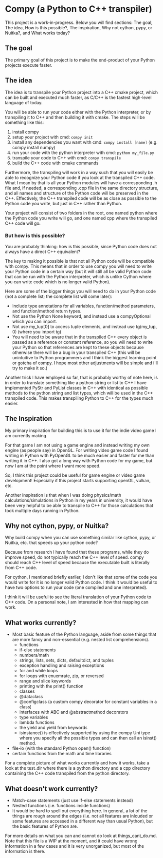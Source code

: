 # Compy (a Python to C++ transpiler)
This project is a work-in-progress. Below you will find sections: The goal, The idea, How is this possible?, 
The inspiration, Why not cython, pypy, or Nuitka?, and What works today?

## The goal
The primary goal of this project is to make the end-product of your Python projects execute faster.
## The idea
The idea is to transpile your Python project into a C++ cmake project, which can be built
and executed much faster, as C/C++ is the fastest high-level language of today.

You will be able to run your code either with the Python interpreter, or by transpiling it to C++ and then 
building it with cmake. The steps will be something like this:
1. install compy
2. setup your project with cmd: `compy init`
3. install any dependencies you want with cmd: `compy install [name]` (e.g. compy install numpy)
4. run your code with the python interpreter with cmd: `python my_file.py`
5. transpile your code to C++ with cmd: `compy transpile` 
6. build the C++ code with cmake commands

Furthermore, the transpiling will work in a way such that you will easily be able to recognize your 
Python code if you 
look at the transpiled C++ code. What I mean by that is all your Python modules will have a
corresponding .h file and, if needed, a corresponding .cpp file in the same directory structure, and 
all names 
and structure of the Python code will be preserved in the C++. Effectively, the C++ transpiled 
code will be as close as possible to the Python code you write, but just in C++ rather 
than Python. 

Your project will consist of two folders in the root, one named python where the Python 
code you write will go, and one named cpp where the transpiled C++ code will go.

### But how is this possible?
You are probably thinking: how is this possible, since Python code does not always have a direct C++
equivalent?

The key to making it possible is that not all Python code will be compatible with compy. This means that
in order to use compy you will need to write your Python code in a certain way (but it will still all 
be valid Python code that can be run with the Python interpreter, which is unlike Cython where you 
can write code which is no longer valid Python).

Here are some of the bigger things you will need to do in your 
Python code (not a complete list; the complete list will come later):
- Include type annotations for all variables, function/method parameters, and function/method return types.
- Not use the Python None keyword, and instead use a compyOptional which you can import.
- Not use my_tup[0] to access tuple elements, and instead use tg(my_tup, 0) (where you import tg)
- You will need to be aware that in the transpiled C++ every object is passed as a reference or constant reference, so
you will need to write your Python so that references are kept to these objects because otherwise there will be a bug
in your transpiled C++ (this will be unintuitive to Python programmers and I think the biggest learning point or gotcha 
of compy. I hope most other adjustments will be simple and i'll try to make it so.)

Another trick I have employed so far, that is probably worthy of note here, is in order to translate something
like a python string or list to C++ I have implemented PyStr and PyList classes in C++ with identical 
as possible methods to the python string and list types, which will be used in the C++ transpiled code.
This makes transpiling Python to C++ for the types much easier.

## The Inspiration 
My primary inspiration for building this is to use it for the indie video game I am currently making.

For that game I am not using a game engine and instead writing my own engine (as people say) in OpenGL.
For writing video game code I found writing in Python with PyOpenGL to be much easier and faster for me 
than writing it in C++. I also got a long way with Python code for my game, but now I am at the point
where I want more speed.

So, I think this project could be useful for game engine or video game development! Especially if 
this project starts supporting openGL, vulkan, etc.

Another inspiration is that when I was doing physics/math calculations/simulations in Python in my years 
in university, it would have been very helpful to be able to transpile to C++ for those 
calculations that took multiple days running in Python.

## Why not cython, pypy, or Nuitka?
Why build compy when you can use something similar like cython, pypy, or Nuitka, etc. that speeds up your
python code? 

Because from research I have found that these programs, while they do improve speed, do not typically reach 
the C++ level of speed. compy should reach C++ level of speed because the executable built is literally from 
C++ code.

For cython, I mentioned briefly earlier, I don't like that some of the code you would write for it is 
no longer valid Python code. I think it would be useful to have two options to run your code 
(one compiled and one interpreted).

I think it will be useful to see the literal translation of your Python code to C++ code. On a personal
note, I am interested in how that mapping can work.

## What works currently?
- Most basic feature of the Python language, aside from some things that are more fancy and non-essential 
(e.g. nested list comprehensions).
  - functions
  - if-else statements
  - numbers/math
  - strings, lists, sets, dicts, defaultdict, and tuples
  - exception handling and raising exceptions
  - for and while loops
  - for loops with enuemrate, zip, or reversed
  - range and slice keywords
  - printing with the print() function
  - classes
  - @dataclass
  - @configclass (a custom compy decorator for constant variables in a class)
  - interfaces with ABC and @abstractmethod decorators
  - type variables
  - lambda functions
  - the yield and yield from keywords
  - isinstance() is effectively supported by using the compy Uni type where you specify all the possible types
and can then call an isinst() method.
- file-io (with the standard Python open() function)
- certain functions from the math and time libraries

For a complete picture of what works currently and how it works, take a look at 
the test_dir where there is a python directory and a cpp directory containing the C++ code 
transpiled from the python directory.

## What doesn't work currently?
- Match-case statements (just use if-else statements instead)
- Nested functions (i.e. functions inside functions)
- It would be hard to spell out everything here. In general, a lot of the things are rough around the edges 
(i.e. not all features are inlcuded or some features are accessed in a different way than usual Python), but the basic 
features of Python are.

For more details on what you can and cannot do look at things_cant_do.md. Note that this file is a WIP at the moment, 
and it could have wrong information in a few cases and it is very unorganized, but most of the information is there.